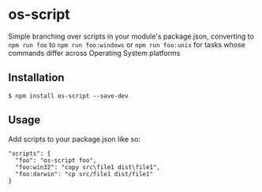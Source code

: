 # os-script
Simple branching over scripts in your module's package.json, converting to `npm run foo` to `npm run foo:windows` or `npm run foo:unix` for tasks whose commands differ across Operating System platforms

## Installation
    $ npm install os-script --save-dev

## Usage
Add scripts to your package.json like so:

    "scripts": {
      "foo": "os-script foo",
      "foo:win32": "copy src\file1 dist\file1",
      "foo:darwin": "cp src/file1 dist/file1"
    }
